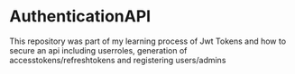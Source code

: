 # AuthenticationAPI
This repository was part of my learning process of Jwt Tokens and how to secure an api including userroles, generation of accesstokens/refreshtokens and registering users/admins
